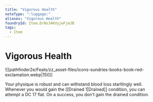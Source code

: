 ```yaml
---
title: "Vigorous Health"
noteType: ":luggage:"
aliases: "Vigorous Health"
foundryId: Item.DrNs34KVyjwFjmJB
tags:
  - Item
---
```


# Vigorous Health
![[pathfinder2e/Feats/zz_asset-files/icons-sundries-books-book-red-exclamation.webp|150]]

Your physique is robust and can withstand blood loss startlingly well. Whenever you would gain the [[Drained 1|Drained]] condition, you can attempt a DC 17 flat. On a success, you don't gain the drained condition.
